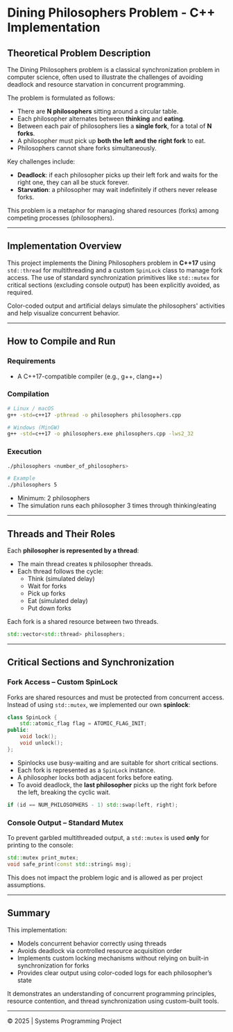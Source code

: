# Dining Philosophers Problem - C++ Implementation

## Theoretical Problem Description

The Dining Philosophers problem is a classical synchronization problem in computer science, often used to illustrate the challenges of avoiding deadlock and resource starvation in concurrent programming.

The problem is formulated as follows:
- There are **N philosophers** sitting around a circular table.
- Each philosopher alternates between **thinking** and **eating**.
- Between each pair of philosophers lies a **single fork**, for a total of **N forks**.
- A philosopher must pick up **both the left and the right fork** to eat.
- Philosophers cannot share forks simultaneously.

Key challenges include:
- **Deadlock**: if each philosopher picks up their left fork and waits for the right one, they can all be stuck forever.
- **Starvation**: a philosopher may wait indefinitely if others never release forks.

This problem is a metaphor for managing shared resources (forks) among competing processes (philosophers).

---

## Implementation Overview

This project implements the Dining Philosophers problem in **C++17** using `std::thread` for multithreading and a custom `SpinLock` class to manage fork access. The use of standard synchronization primitives like `std::mutex` for critical sections (excluding console output) has been explicitly avoided, as required.

Color-coded output and artificial delays simulate the philosophers' activities and help visualize concurrent behavior.

---

## How to Compile and Run

### Requirements
- A C++17-compatible compiler (e.g., g++, clang++)

### Compilation
```bash
# Linux / macOS
g++ -std=c++17 -pthread -o philosophers philosophers.cpp

# Windows (MinGW)
g++ -std=c++17 -o philosophers.exe philosophers.cpp -lws2_32
```

### Execution
```bash
./philosophers <number_of_philosophers>

# Example
./philosophers 5
```
- Minimum: 2 philosophers
- The simulation runs each philosopher 3 times through thinking/eating

---

## Threads and Their Roles

Each **philosopher is represented by a thread**:
- The main thread creates `N` philosopher threads.
- Each thread follows the cycle:
  - Think (simulated delay)
  - Wait for forks
  - Pick up forks
  - Eat (simulated delay)
  - Put down forks

Each fork is a shared resource between two threads.

```cpp
std::vector<std::thread> philosophers;
```

---

## Critical Sections and Synchronization

### Fork Access – Custom SpinLock

Forks are shared resources and must be protected from concurrent access. Instead of using `std::mutex`, we implemented our own **spinlock**:

```cpp
class SpinLock {
    std::atomic_flag flag = ATOMIC_FLAG_INIT;
public:
    void lock();
    void unlock();
};
```
- Spinlocks use busy-waiting and are suitable for short critical sections.
- Each fork is represented as a `SpinLock` instance.
- A philosopher locks both adjacent forks before eating.
- To avoid deadlock, the **last philosopher** picks up the right fork before the left, breaking the cyclic wait.

```cpp
if (id == NUM_PHILOSOPHERS - 1) std::swap(left, right);
```

### Console Output – Standard Mutex

To prevent garbled multithreaded output, a `std::mutex` is used **only** for printing to the console:

```cpp
std::mutex print_mutex;
void safe_print(const std::string& msg);
```

This does not impact the problem logic and is allowed as per project assumptions.

---

## Summary

This implementation:
- Models concurrent behavior correctly using threads
- Avoids deadlock via controlled resource acquisition order
- Implements custom locking mechanisms without relying on built-in synchronization for forks
- Provides clear output using color-coded logs for each philosopher’s state

It demonstrates an understanding of concurrent programming principles, resource contention, and thread synchronization using custom-built tools.

---

© 2025 | Systems Programming Project

